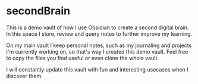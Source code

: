 # secondBrain
This is a demo vault of how I use Obsidian to create a second digital brain. In this space I store, review and query notes to further improve my learning.

On my main vault I keep personal notes, such as my journaling and projects I'm currently working on, so that's way I created this demo vault. Feel free to copy the files you find useful or even clone the whole vault.

I will constantly update this vault with fun and interesting usecases when I discover them.
